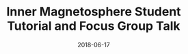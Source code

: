 ---
title: "Inner Magnetosphere Student Tutorial and Focus Group Talk"
collection: talks
type: "Talk"
permalink: /talks/2018_06_17_gem_talk
venue: "The Geospace Environment Modeling workshop"
date: 2018-06-17
location: "Santa Fe, New Mexico"
---